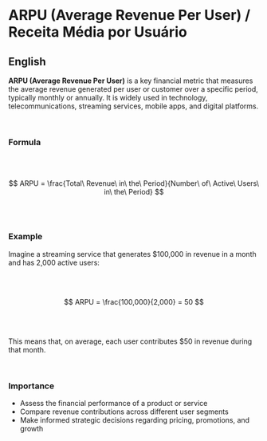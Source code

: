 
<br>

# ARPU (Average Revenue Per User) / Receita Média por Usuário

## English

**ARPU (Average Revenue Per User)** is a key financial metric that measures the average revenue generated per user or customer over a specific period, typically monthly or annually. It is widely used in technology, telecommunications, streaming services, mobile apps, and digital platforms.

<br>

### Formula

<br><br>

$$
ARPU = \frac{Total\ Revenue\ in\ the\ Period}{Number\ of\ Active\ Users\ in\ the\ Period}
$$

<br><br>

### Example

Imagine a streaming service that generates $100,000 in revenue in a month and has 2,000 active users:

<br><br>

$$
ARPU = \frac{100,000}{2,000} = 50
$$

<br><br>

This means that, on average, each user contributes $50 in revenue during that month.

<br>

### Importance

* Assess the financial performance of a product or service  
* Compare revenue contributions across different user segments  
* Make informed strategic decisions regarding pricing, promotions, and growth

<br>


